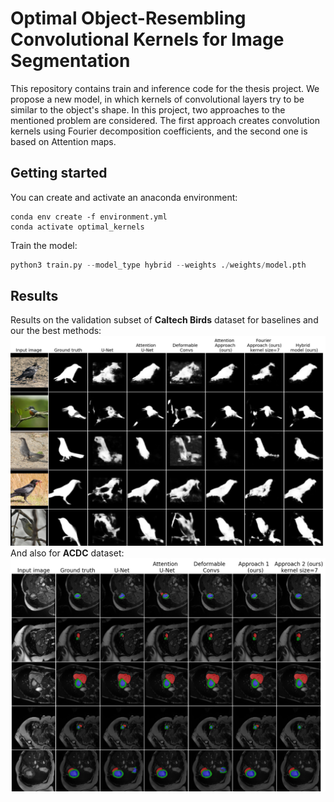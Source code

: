 # Optimal Object-Resembling Convolutional Kernels for Image Segmentation

This repository contains train and inference code for the thesis project. 
We propose a new model, in which kernels of convolutional layers try to be similar to the object's shape. In this project, two approaches to the mentioned problem are considered. The first approach creates convolution kernels using Fourier decomposition coefficients, and the second one is based on Attention maps.


## Getting started
You can create and activate an anaconda environment:
```commandline
conda env create -f environment.yml
conda activate optimal_kernels
```

Train the model:
```python
python3 train.py --model_type hybrid --weights ./weights/model.pth
```

## Results
Results on the validation subset of **Caltech Birds** dataset for baselines and our the best methods:
![](imgs/birds.png)
And also for **ACDC** dataset:
![](imgs/acdc.png)
